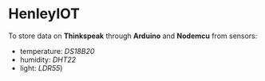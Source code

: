 # HenleyIOT
To store data on **Thinkspeak** through **Arduino** and **Nodemcu** from sensors: 
  * temperature: *DS18B20* 
  * humidity: *DHT22*
  * light: *LDR55*)
